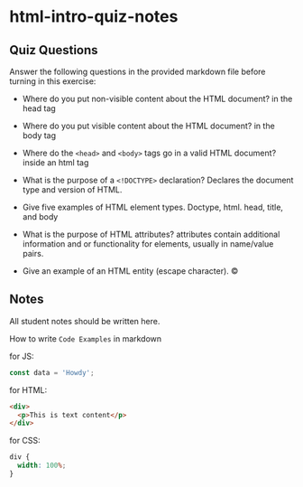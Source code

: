 # html-intro-quiz-notes

## Quiz Questions

Answer the following questions in the provided markdown file before turning in this exercise:

- Where do you put non-visible content about the HTML document? in the head tag

- Where do you put visible content about the HTML document? in the body tag

- Where do the `<head>` and `<body>` tags go in a valid HTML document? inside an html tag

- What is the purpose of a `<!DOCTYPE>` declaration? Declares the document type and version of HTML.

- Give five examples of HTML element types. Doctype, html. head, title, and body

- What is the purpose of HTML attributes? attributes contain additional information and or functionality for elements, usually in name/value pairs.

- Give an example of an HTML entity (escape character). &copy;

## Notes

All student notes should be written here.

How to write `Code Examples` in markdown

for JS:

```js
const data = 'Howdy';
```

for HTML:

```html
<div>
  <p>This is text content</p>
</div>
```

for CSS:

```css
div {
  width: 100%;
}
```
